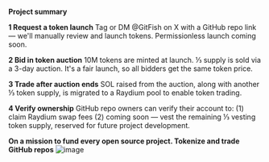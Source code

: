 **Project summary**

**1 Request a token launch**
Tag or DM @GitFish on X with a GitHub repo link — we'll manually review and launch tokens. Permissionless launch coming soon.

**2 Bid in token auction**
10M tokens are minted at launch. ⅓ supply is sold via a 3-day auction. It's a fair launch, so all bidders get the same token price.

**3 Trade after auction ends**
SOL raised from the auction, along with another ⅓ token supply, is migrated to a Raydium pool to enable token trading.

**4 Verify ownership**
GitHub repo owners can verify their account to:
(1) claim Raydium swap fees
(2) coming soon — vest the remaining ⅓ vesting token supply, reserved for future project development.

**On a mission to fund every open source project. Tokenize and trade GitHub repos**
![image](https://github.com/user-attachments/assets/4b353b3a-66ff-483a-ad40-db0a9c3439e0)
